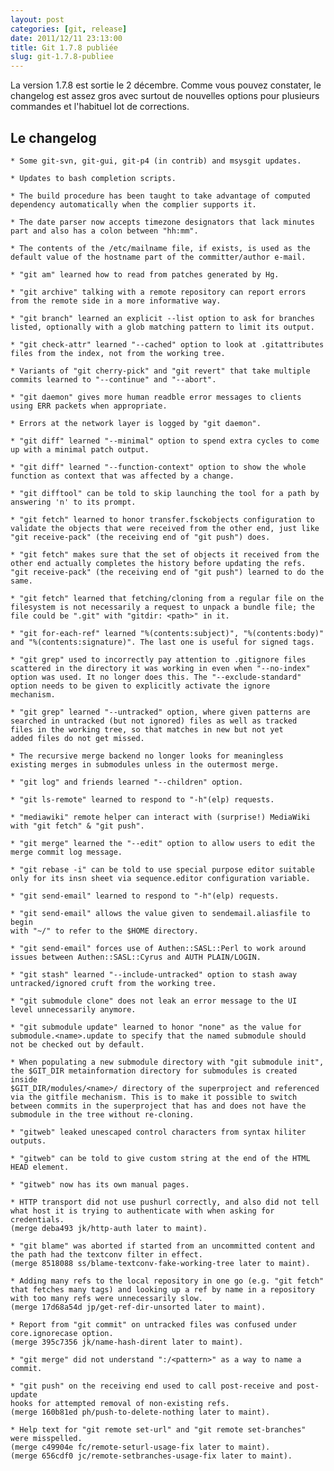 ```yaml
---
layout: post
categories: [git, release]
date: 2011/12/11 23:13:00
title: Git 1.7.8 publiée
slug: git-1.7.8-publiee
---
```


La version 1.7.8 est sortie le 2 décembre. Comme vous pouvez constater, le
changelog est assez gros avec surtout de nouvelles options pour plusieurs
commandes et l'habituel lot de corrections.

Le changelog
------------

    * Some git-svn, git-gui, git-p4 (in contrib) and msysgit updates.

    * Updates to bash completion scripts.

    * The build procedure has been taught to take advantage of computed
    dependency automatically when the complier supports it.

    * The date parser now accepts timezone designators that lack minutes
    part and also has a colon between "hh:mm".

    * The contents of the /etc/mailname file, if exists, is used as the
    default value of the hostname part of the committer/author e-mail.

    * "git am" learned how to read from patches generated by Hg.

    * "git archive" talking with a remote repository can report errors
    from the remote side in a more informative way.

    * "git branch" learned an explicit --list option to ask for branches
    listed, optionally with a glob matching pattern to limit its output.

    * "git check-attr" learned "--cached" option to look at .gitattributes
    files from the index, not from the working tree.

    * Variants of "git cherry-pick" and "git revert" that take multiple
    commits learned to "--continue" and "--abort".

    * "git daemon" gives more human readble error messages to clients
    using ERR packets when appropriate.

    * Errors at the network layer is logged by "git daemon".

    * "git diff" learned "--minimal" option to spend extra cycles to come
    up with a minimal patch output.

    * "git diff" learned "--function-context" option to show the whole
    function as context that was affected by a change.

    * "git difftool" can be told to skip launching the tool for a path by
    answering 'n' to its prompt.

    * "git fetch" learned to honor transfer.fsckobjects configuration to
    validate the objects that were received from the other end, just like
    "git receive-pack" (the receiving end of "git push") does.

    * "git fetch" makes sure that the set of objects it received from the
    other end actually completes the history before updating the refs.
    "git receive-pack" (the receiving end of "git push") learned to do the
    same.

    * "git fetch" learned that fetching/cloning from a regular file on the
    filesystem is not necessarily a request to unpack a bundle file; the
    file could be ".git" with "gitdir: <path>" in it.

    * "git for-each-ref" learned "%(contents:subject)", "%(contents:body)"
    and "%(contents:signature)". The last one is useful for signed tags.

    * "git grep" used to incorrectly pay attention to .gitignore files
    scattered in the directory it was working in even when "--no-index"
    option was used. It no longer does this. The "--exclude-standard"
    option needs to be given to explicitly activate the ignore
    mechanism.

    * "git grep" learned "--untracked" option, where given patterns are
    searched in untracked (but not ignored) files as well as tracked
    files in the working tree, so that matches in new but not yet
    added files do not get missed.

    * The recursive merge backend no longer looks for meaningless
    existing merges in submodules unless in the outermost merge.

    * "git log" and friends learned "--children" option.

    * "git ls-remote" learned to respond to "-h"(elp) requests.

    * "mediawiki" remote helper can interact with (surprise!) MediaWiki
    with "git fetch" & "git push".

    * "git merge" learned the "--edit" option to allow users to edit the
    merge commit log message.

    * "git rebase -i" can be told to use special purpose editor suitable
    only for its insn sheet via sequence.editor configuration variable.

    * "git send-email" learned to respond to "-h"(elp) requests.

    * "git send-email" allows the value given to sendemail.aliasfile to begin
    with "~/" to refer to the $HOME directory.

    * "git send-email" forces use of Authen::SASL::Perl to work around
    issues between Authen::SASL::Cyrus and AUTH PLAIN/LOGIN.

    * "git stash" learned "--include-untracked" option to stash away
    untracked/ignored cruft from the working tree.

    * "git submodule clone" does not leak an error message to the UI
    level unnecessarily anymore.

    * "git submodule update" learned to honor "none" as the value for
    submodule.<name>.update to specify that the named submodule should
    not be checked out by default.

    * When populating a new submodule directory with "git submodule init",
    the $GIT_DIR metainformation directory for submodules is created inside
    $GIT_DIR/modules/<name>/ directory of the superproject and referenced
    via the gitfile mechanism. This is to make it possible to switch
    between commits in the superproject that has and does not have the
    submodule in the tree without re-cloning.

    * "gitweb" leaked unescaped control characters from syntax hiliter
    outputs.

    * "gitweb" can be told to give custom string at the end of the HTML
    HEAD element.

    * "gitweb" now has its own manual pages.

    * HTTP transport did not use pushurl correctly, and also did not tell
    what host it is trying to authenticate with when asking for
    credentials.
    (merge deba493 jk/http-auth later to maint).

    * "git blame" was aborted if started from an uncommitted content and
    the path had the textconv filter in effect.
    (merge 8518088 ss/blame-textconv-fake-working-tree later to maint).

    * Adding many refs to the local repository in one go (e.g. "git fetch"
    that fetches many tags) and looking up a ref by name in a repository
    with too many refs were unnecessarily slow.
    (merge 17d68a54d jp/get-ref-dir-unsorted later to maint).

    * Report from "git commit" on untracked files was confused under
    core.ignorecase option.
    (merge 395c7356 jk/name-hash-dirent later to maint).

    * "git merge" did not understand ":/<pattern>" as a way to name a commit.

    * "git push" on the receiving end used to call post-receive and post-update
    hooks for attempted removal of non-existing refs.
    (merge 160b81ed ph/push-to-delete-nothing later to maint).

    * Help text for "git remote set-url" and "git remote set-branches"
    were misspelled.
    (merge c49904e fc/remote-seturl-usage-fix later to maint).
    (merge 656cdf0 jc/remote-setbranches-usage-fix later to maint).
